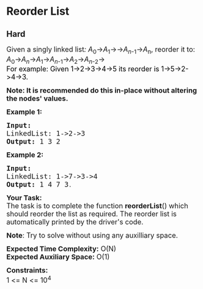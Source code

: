 # Reorder List
## Hard
<div class="problems_problem_content__Xm_eO"><p><span style="font-size:18px">Given a singly linked list<em>: A</em><sub>0</sub>→<em>A</em><sub>1</sub>→→<em>A</em><sub><em>n</em>-1</sub>→<em>A</em><sub>n</sub>, reorder it to: <em>A</em><sub>0</sub>→<em>A</em><sub><em>n</em></sub>→<em>A</em><sub>1</sub>→<em>A</em><sub><em>n</em>-1</sub>→<em>A</em><sub>2</sub>→<em>A</em><sub><em>n</em>-2</sub>→</span><br>
<span style="font-size:18px"><span style="color:#000000">For example: Given 1-&gt;2-&gt;3-&gt;4-&gt;5 its reorder is 1-&gt;5-&gt;2-&gt;4-&gt;3.</span></span></p>

<p><span style="font-size:18px"><strong>Note: It is recommended do this in-place without altering the nodes' values.</strong></span></p>

<p><strong><span style="font-size:18px">Example 1:</span></strong></p>

<pre><strong><span style="font-size:18px">Input:
</span></strong><span style="font-size:18px">LinkedList: 1-&gt;2-&gt;3
<strong>Output: </strong>1 3 2</span>
</pre>

<p><strong><span style="font-size:18px">Example 2:</span></strong></p>

<pre><strong><span style="font-size:18px">Input:
</span></strong><span style="font-size:18px">LinkedList: 1-&gt;7-&gt;3-&gt;4
<strong>Output: </strong>1 4 7 3</span>.</pre>

<p><span style="font-size:18px"><strong>Your Task:</strong><br>
The task is to complete the function <strong>reorderList</strong>() which should reorder the list as required. The reorder list is automatically printed by the driver's code.</span></p>

<p><span style="font-size:18px"><strong>Note</strong>: Try to solve without using any auxilliary space.</span></p>

<p><span style="font-size:18px"><strong>Expected Time Complexity:</strong>&nbsp;O(N)<br>
<strong>Expected Auxiliary Space:</strong>&nbsp;O(1)</span></p>

<p><span style="font-size:18px"><strong>Constraints:</strong><br>
1 &lt;= N &lt;= 10<sup>4</sup></span></p>
</div>